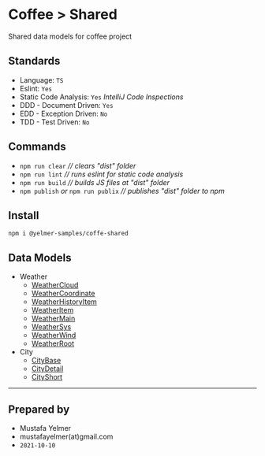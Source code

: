 # Coffee > Shared

Shared data models for coffee project

## Standards
- Language: `TS`
- Eslint: `Yes`
- Static Code Analysis: `Yes` *IntelliJ Code Inspections*
- DDD - Document Driven: `Yes`
- EDD - Exception Driven: `No`
- TDD - Test Driven: `No`

## Commands
- ``npm run clear`` *// clears "dist" folder*
- ``npm run lint`` *// runs eslint for static code analysis*
- ``npm run build`` *// builds JS files at "dist" folder*
- ``npm publish`` *or* ``npm run publix`` *// publishes "dist" folder to npm*

## Install
``npm i @yelmer-samples/coffe-shared``

## Data Models
- Weather
  - [WeatherCloud](./src/weather/WeatherCloud.ts)
  - [WeatherCoordinate](./src/weather/WeatherCoordinate.ts)
  - [WeatherHistoryItem](./src/weather/WeatherHistoryItem.ts)
  - [WeatherItem](./src/weather/WeatherItem.ts)
  - [WeatherMain](./src/weather/WeatherMain.ts)
  - [WeatherSys](./src/weather/WeatherSys.ts)
  - [WeatherWind](./src/weather/WeatherWind.ts)
  - [WeatherRoot](./src/weather/WeatherRoot.ts)
- City
  - [CityBase](./src/city/CityBase.ts)
  - [CityDetail](./src/city/CityDetail.ts)
  - [CityShort](./src/city/CityShort.ts)

---
## Prepared by
- Mustafa Yelmer
- mustafayelmer(at)gmail.com
- `2021-10-10`